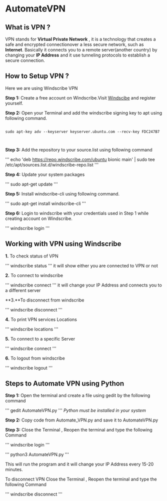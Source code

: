 # AutomateVPN

## What is VPN ?
VPN stands for **Virtual Private Network** , it is a technology that creates a safe and encrypted connectionover a less secure network, such as **Internet**.
Basically it connects you to a remote server(another country) by changing your **IP Address**
and it use tunneling protocols to establish a secure connection.

## How to Setup VPN ?

Here we are using Windscribe VPN

**Step 1:** Create a free account on Windscribe.Visit <a href="https://windscribe.com/">Windscibe</a> and register yourself.

**Step 2:** Open your Terminal and add the windscribe signing key to apt using following command.

<pre><code>
sudo apt-key adv --keyserver keyserver.ubuntu.com --recv-key FDC247B7
</pre> </code>


**Step 3:** Add the repository to your source.list using following command

'''
echo 'deb https://repo.windscribe.com/ubuntu bionic main' | sudo tee /etc/apt/sources.list.d/windscribe-repo.list
'''

**Step 4:** Update your system packages

'''
sudo apt-get update
'''

**Step 5:** Install windscribe-cli using following command.

'''
sudo apt-get install windscribe-cli
'''

**Step 6:** Login to windscribe with your credentials used in Step 1 while creating account on Windscribe.

'''
windscribe login
'''

## Working with VPN using Windscribe

**1.** To check status of VPN

'''
windscribe status
'''
it will show either you are connected to VPN or not

**2.** To connect to windscribe

'''
windscribe connect
'''
it will change your IP Address and connects you to a different server

**3.**To disconnect from windscribe

'''
windscribe disconnect
'''

**4.** To print VPN services Locations 

'''
windscribe locations
'''

**5.** To connect to a specific Server

'''
windscribe connect <short Name>
'''

**6.** To logout from windscribe

'''
windscribe logout
'''


## Steps to Automate VPN using Python

**Step 1:** Open the terminal and create a file using gedit by the following command

'''
gedit AutomateVPN.py
'''
*Python must be installed in your system*

**Step 2:** Copy code from Automate_VPN.py and save it to AutomateVPN.py

**Step 3:** Close the Terminal , Reopen the terminal and type the following Command

'''
windscribe login
'''

'''
python3 AutomateVPN.py
'''

This will run the program and it will change your IP Address every 15-20 minutes.

To disconnect VPN
Close the Terminal , Reopen the terminal and type the following Command

'''
windscribe disconnect
'''



